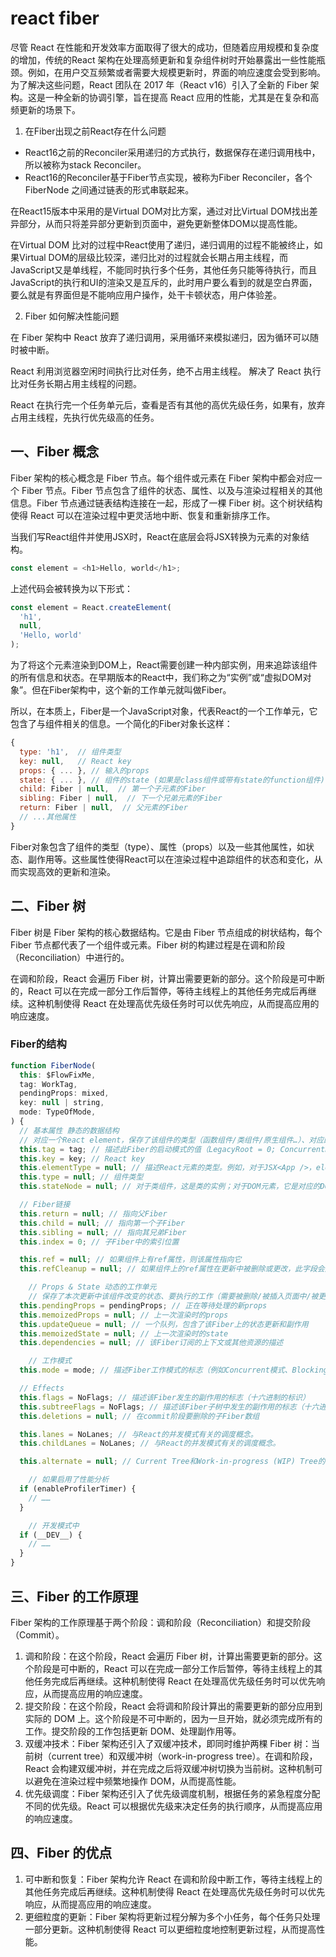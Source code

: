 # react fiber

尽管 React 在性能和开发效率方面取得了很大的成功，但随着应用规模和复杂度的增加，传统的React 架构在处理高频更新和复杂组件树时开始暴露出一些性能瓶颈。例如，在用户交互频繁或者需要大规模更新时，界面的响应速度会受到影响。为了解决这些问题，React 团队在 2017 年（React v16）引入了全新的 Fiber 架构。这是一种全新的协调引擎，旨在提高 React 应用的性能，尤其是在复杂和高频更新的场景下。

1. 在Fiber出现之前React存在什么问题
- React16之前的Reconciler采用递归的方式执行，数据保存在递归调用栈中，所以被称为stack Reconciler。
- React16的Reconciler基于Fiber节点实现，被称为Fiber Reconciler，各个 FiberNode 之间通过链表的形式串联起来。

在React15版本中采用的是Virtual DOM对比方案，通过对比Virtual DOM找出差异部分，从而只将差异部分更新到页面中，避免更新整体DOM以提高性能。

在Virtual DOM 比对的过程中React使用了递归，递归调用的过程不能被终止，如果Virtual DOM的层级比较深，递归比对的过程就会长期占用主线程，而 JavaScript又是单线程，不能同时执行多个任务，其他任务只能等待执行，而且JavaScript的执行和UI的渲染又是互斥的，此时用户要么看到的就是空白界面，要么就是有界面但是不能响应用户操作，处干卡顿状态，用户体验差。

2. Fiber 如何解决性能问题
   
在 Fiber 架构中 React 放弃了递归调用，采用循环来模拟递归，因为循环可以随时被中断。

React 利用浏览器空闲时间执行比对任务，绝不占用主线程。 解决了 React 执行比对任务长期占用主线程的问题。

React 在执行完一个任务单元后，查看是否有其他的高优先级任务，如果有，放弃占用主线程，先执行优先级高的任务。

## 一、Fiber 概念

Fiber 架构的核心概念是 Fiber 节点。每个组件或元素在 Fiber 架构中都会对应一个 Fiber 节点。Fiber 节点包含了组件的状态、属性、以及与渲染过程相关的其他信息。Fiber 节点通过链表结构连接在一起，形成了一棵 Fiber 树。这个树状结构使得 React 可以在渲染过程中更灵活地中断、恢复和重新排序工作。

当我们写React组件并使用JSX时，React在底层会将JSX转换为元素的对象结构。

```js
const element = <h1>Hello, world</h1>;
```

上述代码会被转换为以下形式：

```js
const element = React.createElement(
  'h1',
  null,
  'Hello, world'
);
```

为了将这个元素渲染到DOM上，React需要创建一种内部实例，用来追踪该组件的所有信息和状态。在早期版本的React中，我们称之为“实例”或“虚拟DOM对象”。但在Fiber架构中，这个新的工作单元就叫做Fiber。

所以，在本质上，Fiber是一个JavaScript对象，代表React的一个工作单元，它包含了与组件相关的信息。一个简化的Fiber对象长这样：

```js
{
  type: 'h1',  // 组件类型
  key: null,   // React key
  props: { ... }, // 输入的props
  state: { ... }, // 组件的state (如果是class组件或带有state的function组件)
  child: Fiber | null,  // 第一个子元素的Fiber
  sibling: Fiber | null,  // 下一个兄弟元素的Fiber
  return: Fiber | null,  // 父元素的Fiber
  // ...其他属性
}

```

Fiber对象包含了组件的类型（type）、属性（props）以及一些其他属性，如状态、副作用等。这些属性使得React可以在渲染过程中追踪组件的状态和变化，从而实现高效的更新和渲染。

## 二、Fiber 树

Fiber 树是 Fiber 架构的核心数据结构。它是由 Fiber 节点组成的树状结构，每个 Fiber 节点都代表了一个组件或元素。Fiber 树的构建过程是在调和阶段（Reconciliation）中进行的。

在调和阶段，React 会遍历 Fiber 树，计算出需要更新的部分。这个阶段是可中断的，React 可以在完成一部分工作后暂停，等待主线程上的其他任务完成后再继续。这种机制使得 React 在处理高优先级任务时可以优先响应，从而提高应用的响应速度。

### Fiber的结构
```js
function FiberNode(
  this: $FlowFixMe,
  tag: WorkTag,
  pendingProps: mixed,
  key: null | string,
  mode: TypeOfMode,
) {
  // 基本属性 静态的数据结构
  // 对应一个React element，保存了该组件的类型（函数组件/类组件/原生组件…）、对应的 DOM 节点等信息。
  this.tag = tag; // 描述此Fiber的启动模式的值（LegacyRoot = 0; ConcurrentRoot = 1）
  this.key = key; // React key
  this.elementType = null; // 描述React元素的类型。例如，对于JSX<App />，elementType是App
  this.type = null; // 组件类型
  this.stateNode = null; // 对于类组件，这是类的实例；对于DOM元素，它是对应的DOM节点。

  // Fiber链接
  this.return = null; // 指向父Fiber
  this.child = null; // 指向第一个子Fiber
  this.sibling = null; // 指向其兄弟Fiber
  this.index = 0; // 子Fiber中的索引位置

  this.ref = null; // 如果组件上有ref属性，则该属性指向它
  this.refCleanup = null; // 如果组件上的ref属性在更新中被删除或更改，此字段会用于追踪需要清理的旧ref

    // Props & State 动态的工作单元
    // 保存了本次更新中该组件改变的状态、要执行的工作（需要被删除/被插入页面中/被更新…）。
  this.pendingProps = pendingProps; // 正在等待处理的新props
  this.memoizedProps = null; // 上一次渲染时的props
  this.updateQueue = null; // 一个队列，包含了该Fiber上的状态更新和副作用
  this.memoizedState = null; // 上一次渲染时的state
  this.dependencies = null; // 该Fiber订阅的上下文或其他资源的描述

    // 工作模式
  this.mode = mode; // 描述Fiber工作模式的标志（例如Concurrent模式、Blocking模式等）。

  // Effects
  this.flags = NoFlags; // 描述该Fiber发生的副作用的标志（十六进制的标识）
  this.subtreeFlags = NoFlags; // 描述该Fiber子树中发生的副作用的标志（十六进制的标识）
  this.deletions = null; // 在commit阶段要删除的子Fiber数组

  this.lanes = NoLanes; // 与React的并发模式有关的调度概念。
  this.childLanes = NoLanes; // 与React的并发模式有关的调度概念。

  this.alternate = null; // Current Tree和Work-in-progress (WIP) Tree的互相指向对方tree里的对应单元

    // 如果启用了性能分析
  if (enableProfilerTimer) {
    // ……
  }

    // 开发模式中
  if (__DEV__) {
    // ……
  }
}

```

## 三、Fiber 的工作原理

Fiber 架构的工作原理基于两个阶段：调和阶段（Reconciliation）和提交阶段（Commit）。

1. 调和阶段：在这个阶段，React 会遍历 Fiber 树，计算出需要更新的部分。这个阶段是可中断的，React 可以在完成一部分工作后暂停，等待主线程上的其他任务完成后再继续。这种机制使得 React 在处理高优先级任务时可以优先响应，从而提高应用的响应速度。
2. 提交阶段：在这个阶段，React 会将调和阶段计算出的需要更新的部分应用到实际的 DOM 上。这个阶段是不可中断的，因为一旦开始，就必须完成所有的工作。提交阶段的工作包括更新 DOM、处理副作用等。
3. 双缓冲技术：Fiber 架构还引入了双缓冲技术，即同时维护两棵 Fiber 树：当前树（current tree）和双缓冲树（work-in-progress tree）。在调和阶段，React 会构建双缓冲树，并在完成之后将双缓冲树切换为当前树。这种机制可以避免在渲染过程中频繁地操作 DOM，从而提高性能。
4. 优先级调度：Fiber 架构还引入了优先级调度机制，根据任务的紧急程度分配不同的优先级。React 可以根据优先级来决定任务的执行顺序，从而提高应用的响应速度。

## 四、Fiber 的优点

1. 可中断和恢复：Fiber 架构允许 React 在调和阶段中断工作，等待主线程上的其他任务完成后再继续。这种机制使得 React 在处理高优先级任务时可以优先响应，从而提高应用的响应速度。
2. 更细粒度的更新：Fiber 架构将更新过程分解为多个小任务，每个任务只处理一部分更新。这种机制使得 React 可以更细粒度地控制更新过程，从而提高性能。
